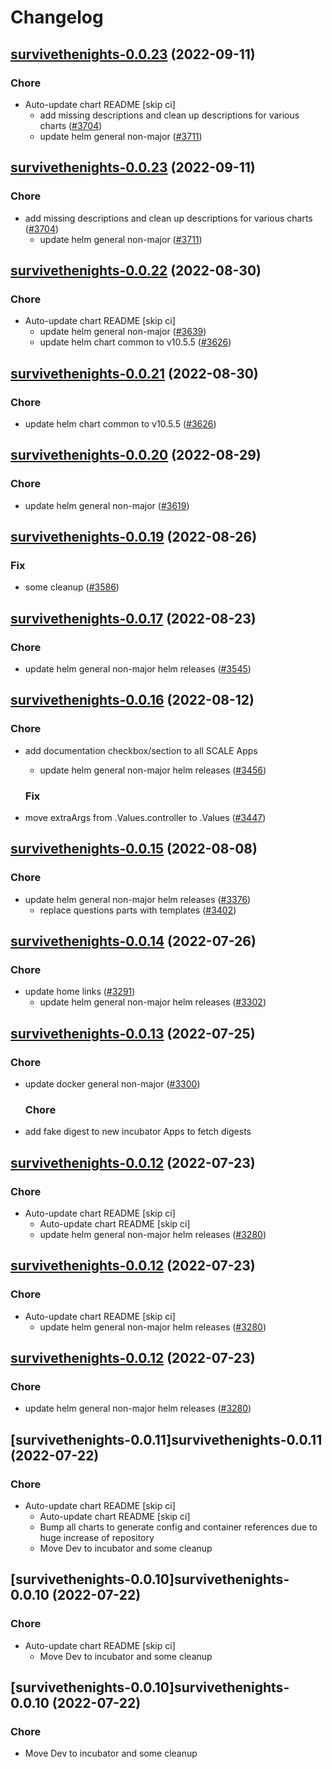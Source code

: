 # Changelog



## [survivethenights-0.0.23](https://github.com/truecharts/charts/compare/survivethenights-0.0.22...survivethenights-0.0.23) (2022-09-11)

### Chore

- Auto-update chart README [skip ci]
  - add missing descriptions and clean up descriptions for various charts ([#3704](https://github.com/truecharts/charts/issues/3704))
  - update helm general non-major ([#3711](https://github.com/truecharts/charts/issues/3711))




## [survivethenights-0.0.23](https://github.com/truecharts/charts/compare/survivethenights-0.0.22...survivethenights-0.0.23) (2022-09-11)

### Chore

- add missing descriptions and clean up descriptions for various charts ([#3704](https://github.com/truecharts/charts/issues/3704))
  - update helm general non-major ([#3711](https://github.com/truecharts/charts/issues/3711))




## [survivethenights-0.0.22](https://github.com/truecharts/charts/compare/survivethenights-0.0.20...survivethenights-0.0.22) (2022-08-30)

### Chore

- Auto-update chart README [skip ci]
  - update helm general non-major ([#3639](https://github.com/truecharts/charts/issues/3639))
  - update helm chart common to v10.5.5 ([#3626](https://github.com/truecharts/charts/issues/3626))




## [survivethenights-0.0.21](https://github.com/truecharts/charts/compare/survivethenights-0.0.20...survivethenights-0.0.21) (2022-08-30)

### Chore

- update helm chart common to v10.5.5 ([#3626](https://github.com/truecharts/charts/issues/3626))




## [survivethenights-0.0.20](https://github.com/truecharts/charts/compare/survivethenights-0.0.19...survivethenights-0.0.20) (2022-08-29)

### Chore

- update helm general non-major ([#3619](https://github.com/truecharts/charts/issues/3619))




## [survivethenights-0.0.19](https://github.com/truecharts/charts/compare/survivethenights-0.0.17...survivethenights-0.0.19) (2022-08-26)

### Fix

- some cleanup ([#3586](https://github.com/truecharts/charts/issues/3586))




## [survivethenights-0.0.17](https://github.com/truecharts/charts/compare/survivethenights-0.0.16...survivethenights-0.0.17) (2022-08-23)

### Chore

- update helm general non-major helm releases ([#3545](https://github.com/truecharts/charts/issues/3545))




## [survivethenights-0.0.16](https://github.com/truecharts/charts/compare/survivethenights-0.0.15...survivethenights-0.0.16) (2022-08-12)

### Chore

- add documentation checkbox/section to all SCALE Apps
  - update helm general non-major helm releases ([#3456](https://github.com/truecharts/charts/issues/3456))

  ### Fix

- move extraArgs from .Values.controller to .Values ([#3447](https://github.com/truecharts/charts/issues/3447))




## [survivethenights-0.0.15](https://github.com/truecharts/charts/compare/survivethenights-0.0.14...survivethenights-0.0.15) (2022-08-08)

### Chore

- update helm general non-major helm releases ([#3376](https://github.com/truecharts/charts/issues/3376))
  - replace questions parts with templates ([#3402](https://github.com/truecharts/charts/issues/3402))




## [survivethenights-0.0.14](https://github.com/truecharts/apps/compare/survivethenights-0.0.13...survivethenights-0.0.14) (2022-07-26)

### Chore

- update home links ([#3291](https://github.com/truecharts/apps/issues/3291))
  - update helm general non-major helm releases ([#3302](https://github.com/truecharts/apps/issues/3302))




## [survivethenights-0.0.13](https://github.com/truecharts/apps/compare/survivethenights-0.0.12...survivethenights-0.0.13) (2022-07-25)

### Chore

- update docker general non-major ([#3300](https://github.com/truecharts/apps/issues/3300))

  ### Chore

- add fake digest to new incubator Apps to fetch digests




## [survivethenights-0.0.12](https://github.com/truecharts/apps/compare/survivethenights-0.0.11...survivethenights-0.0.12) (2022-07-23)

### Chore

- Auto-update chart README [skip ci]
  - Auto-update chart README [skip ci]
  - update helm general non-major helm releases ([#3280](https://github.com/truecharts/apps/issues/3280))




## [survivethenights-0.0.12](https://github.com/truecharts/apps/compare/survivethenights-0.0.11...survivethenights-0.0.12) (2022-07-23)

### Chore

- Auto-update chart README [skip ci]
  - update helm general non-major helm releases ([#3280](https://github.com/truecharts/apps/issues/3280))




## [survivethenights-0.0.12](https://github.com/truecharts/apps/compare/survivethenights-0.0.11...survivethenights-0.0.12) (2022-07-23)

### Chore

- update helm general non-major helm releases ([#3280](https://github.com/truecharts/apps/issues/3280))




## [survivethenights-0.0.11]survivethenights-0.0.11 (2022-07-22)

### Chore

- Auto-update chart README [skip ci]
  - Auto-update chart README [skip ci]
  - Bump all charts to generate config and container references due to huge increase of repository
  - Move Dev to incubator and some cleanup




## [survivethenights-0.0.10]survivethenights-0.0.10 (2022-07-22)

### Chore

- Auto-update chart README [skip ci]
  - Move Dev to incubator and some cleanup




## [survivethenights-0.0.10]survivethenights-0.0.10 (2022-07-22)

### Chore

- Move Dev to incubator and some cleanup
